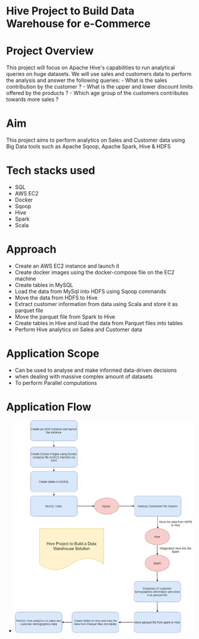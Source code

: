 # Hive Project to Build Data Warehouse for e-Commerce

# Project Overview
This project will focus on Apache Hive's capabilities to run analytical queries on huge datasets. We will use sales and customers data to perform the analysis and answer the following queries:
    - What is the sales contribution by the customer ?
    - What is the upper and lower discount limits offered by the products ?
    - Which age group of the customers contributes towards more sales ?

# Aim
This project aims to perform analytics on Sales and Customer data using Big Data tools such as Apache Sqoop, Apache Spark, Hive & HDFS

# Tech stacks used
 - SQL
 - AWS EC2
 - Docker
 - Sqoop
 - Hive
 - Spark
 - Scala

# Approach
 - Create an AWS EC2 instance and launch it
 - Create docker images using the docker-compose file on the EC2 machine
 - Create tables in MySQL
 - Load the data from MySql into HDFS using Sqoop commands
 - Move the data from HDFS to Hive
 - Extract customer information from data using Scala and store it as parquet file
 - Move the parquet file from Spark to Hive
 - Create tables in Hive and load the data from Parquet files into tables
 - Perform Hive analytics on Salea and Customer data

# Application Scope
 - Can be used to analyse and make informed data-driven decisions
 - when dealing with massive complex amount of datasets
 - To perform Parallel computations

# Application Flow
 - ![alt text](Hive-Project-to-build-Data-Warehouse-Solution.png)


    

